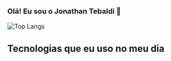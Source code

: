 ### Olá! Eu sou o Jonathan Tebaldi 👋

![Top Langs](https://github-readme-stats.vercel.app/api/top-langs/?username=JonathanTebaldi&hide_progress=true)

## Tecnologias que eu uso no meu dia

